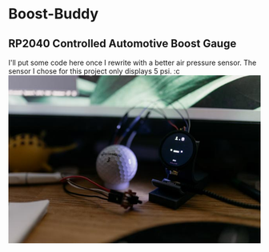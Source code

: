 # Boost-Buddy
RP2040 Controlled Automotive Boost Gauge
---
I'll put some code here once I rewrite with a better air pressure sensor.
The sensor I chose for this project only displays 5 psi. :c
![](preview.jpg)
